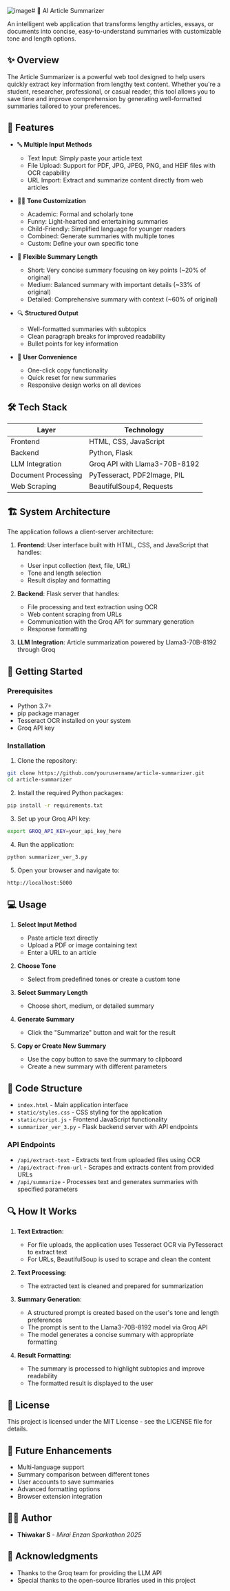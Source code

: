 ![image](https://github.com/user-attachments/assets/5aafa7b5-efd7-4cdb-8899-b80b5037a81d)# 🧠 AI Article Summarizer

An intelligent web application that transforms lengthy articles, essays, or documents into concise, easy-to-understand summaries with customizable tone and length options.


## ✨ Overview

The Article Summarizer is a powerful web tool designed to help users quickly extract key information from lengthy text content. Whether you're a student, researcher, professional, or casual reader, this tool allows you to save time and improve comprehension by generating well-formatted summaries tailored to your preferences.

## 🚀 Features

- 🔤 **Multiple Input Methods**
  - Text Input: Simply paste your article text
  - File Upload: Support for PDF, JPG, JPEG, PNG, and HEIF files with OCR capability
  - URL Import: Extract and summarize content directly from web articles

- 🧑‍🎓 **Tone Customization**
  - Academic: Formal and scholarly tone
  - Funny: Light-hearted and entertaining summaries
  - Child-Friendly: Simplified language for younger readers
  - Combined: Generate summaries with multiple tones
  - Custom: Define your own specific tone

- 📏 **Flexible Summary Length**
  - Short: Very concise summary focusing on key points (~20% of original)
  - Medium: Balanced summary with important details (~33% of original)
  - Detailed: Comprehensive summary with context (~60% of original)

- 🔍 **Structured Output**
  - Well-formatted summaries with subtopics
  - Clean paragraph breaks for improved readability
  - Bullet points for key information

- 💾 **User Convenience**
  - One-click copy functionality
  - Quick reset for new summaries
  - Responsive design works on all devices

## 🛠️ Tech Stack

| Layer | Technology |
|-------|------------|
| Frontend | HTML, CSS, JavaScript |
| Backend | Python, Flask |
| LLM Integration | Groq API with Llama3-70B-8192 |
| Document Processing | PyTesseract, PDF2Image, PIL |
| Web Scraping | BeautifulSoup4, Requests |

## 🏗️ System Architecture

The application follows a client-server architecture:

1. **Frontend**: User interface built with HTML, CSS, and JavaScript that handles:
   - User input collection (text, file, URL)
   - Tone and length selection
   - Result display and formatting

2. **Backend**: Flask server that handles:
   - File processing and text extraction using OCR
   - Web content scraping from URLs
   - Communication with the Groq API for summary generation
   - Response formatting

3. **LLM Integration**: Article summarization powered by Llama3-70B-8192 through Groq

## 🚀 Getting Started

### Prerequisites

- Python 3.7+
- pip package manager
- Tesseract OCR installed on your system
- Groq API key

### Installation

1. Clone the repository:
```bash
git clone https://github.com/yourusername/article-summarizer.git
cd article-summarizer
```

2. Install the required Python packages:
```bash
pip install -r requirements.txt
```

3. Set up your Groq API key:
```bash
export GROQ_API_KEY=your_api_key_here
```

4. Run the application:
```bash
python summarizer_ver_3.py
```

5. Open your browser and navigate to:
```
http://localhost:5000
```

## 💻 Usage

1. **Select Input Method**
   - Paste article text directly
   - Upload a PDF or image containing text
   - Enter a URL to an article

2. **Choose Tone**
   - Select from predefined tones or create a custom tone

3. **Select Summary Length**
   - Choose short, medium, or detailed summary

4. **Generate Summary**
   - Click the "Summarize" button and wait for the result

5. **Copy or Create New Summary**
   - Use the copy button to save the summary to clipboard
   - Create a new summary with different parameters

## 🧩 Code Structure

- `index.html` - Main application interface
- `static/styles.css` - CSS styling for the application
- `static/script.js` - Frontend JavaScript functionality
- `summarizer_ver_3.py` - Flask backend server with API endpoints

### API Endpoints

- `/api/extract-text` - Extracts text from uploaded files using OCR
- `/api/extract-from-url` - Scrapes and extracts content from provided URLs
- `/api/summarize` - Processes text and generates summaries with specified parameters

## 🔍 How It Works

1. **Text Extraction**:
   - For file uploads, the application uses Tesseract OCR via PyTesseract to extract text
   - For URLs, BeautifulSoup is used to scrape and clean the content

2. **Text Processing**:
   - The extracted text is cleaned and prepared for summarization

3. **Summary Generation**:
   - A structured prompt is created based on the user's tone and length preferences
   - The prompt is sent to the Llama3-70B-8192 model via Groq API
   - The model generates a concise summary with appropriate formatting

4. **Result Formatting**:
   - The summary is processed to highlight subtopics and improve readability
   - The formatted result is displayed to the user


## 📄 License

This project is licensed under the MIT License - see the LICENSE file for details.

## 🔮 Future Enhancements

- Multi-language support
- Summary comparison between different tones
- User accounts to save summaries
- Advanced formatting options
- Browser extension integration

## 👨‍💻 Author

- **Thiwakar S** - *Mirai Enzan Sparkathon 2025*

## 🙏 Acknowledgments

- Thanks to the Groq team for providing the LLM API
- Special thanks to the open-source libraries used in this project
